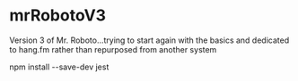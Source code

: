 # mrRobotoV3
Version 3 of Mr. Roboto...trying to start again with the basics and dedicated to hang.fm rather than repurposed from another system

npm install --save-dev jest